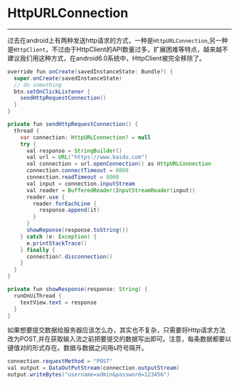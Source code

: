 # HttpURLConnection
***
过去在android上有两种发送http请求的方式，一种是`HttpURLConnection`,另一种是`HttpClient`，不过由于HttpClient的API数量过多，扩展困难等特点，越来越不建议我们用这种方式，在android6.0系统中，HttpClient被完全移除了。

```java
override fun onCreate(savedInstanceState: Bundle?) {
  super.onCreate(savedInstanceState)
  // do something
  btn.setOnClickListener {
    sendHttpRequestConnection()
  }
}

private fun sendHttpRequestConnection() {
  thread {
    var connection: HttpURLConnection? = null
    try {
      val response = StringBuilder()
      val url = URL("https://www.baidu.com")
      val connection = url.openConnection() as HttpURLConnection
      connection.connectTimeout = 8000
      connection.readTimeout = 8000
      val input = connection.inputStream
      val reader = BufferedReader(InputStreamReader(input))
      reader.use {
        reader.forEachLine {
          response.append(it)
        }
      }
      showReponse(response.toString())
    } catch (e: Exception) {
      e.printStackTrace()
    } finally {
      connection?.disconnection()
    }
  }
}

private fun showResponse(response: String) {
  runOnUiThread {
    textView.text = response
  }
}
```
如果想要提交数据给服务器应该怎么办，其实也不复杂，只需要将Http请求方法改为POST,并在获取输入流之前把要提交的数据写出即可。注意，每条数据都要以键值对的形式存在。数据与数据之间用`&`符号隔开。

```java
connection.requestMethod = "POST"
val output = DataOutPutStream(connection.outputStream)
output.writeBytes("username=admin&password=123456")
```